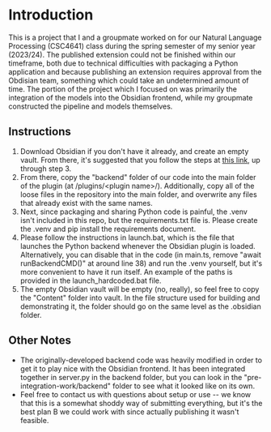 # Introduction
This is a project that I and a groupmate worked on for our Natural Language Processing (CSC4641) class during the spring semester of my senior year (2023/24). The published extension could not be finished within our timeframe, both due to technical difficulties with packaging a Python application and because publishing an extension requires approval from the Obdisian team, something which could take an undetermined amount of time. The portion of the project which I focused on was primarily the integration of the models into the Obsidian frontend, while my groupmate constructed the pipeline and models themselves.

## Instructions
1. Download Obsidian if you don't have it already, and create an empty vault. From there, it's suggested that you follow the steps at [this link](https://docs.obsidian.md/Plugins/Getting+started/Build+a+plugin), up through step 3.
2. From there, copy the "backend" folder of our code into the main folder of the plugin (at /plugins/\<plugin name\>/). Additionally, copy all of the loose files in the repository into the main folder, and overwrite any files that already exist with the same names.
3. Next, since packaging and sharing Python code is painful, the .venv isn't included in this repo, but the requirements.txt file is. Please create the .venv and pip install the requirements document.
4. Please follow the instructions in launch.bat, which is the file that launches the Python backend whenever the Obsidian plugin is loaded. Alternatively, you can disable that in the code (in main.ts, remove "await runBackendCMD()" at around line 38) and run the .venv yourself, but it's more convenient to have it run itself. An example of the paths is provided in the launch_hardcoded.bat file.
5. The empty Obsidian vault will be empty (no, really), so feel free to copy the "Content" folder into vault. In the file structure used for building and demonstrating it, the folder should go on the same level as the .obsidian folder.

## Other Notes
- The originally-developed backend code was heavily modified in order to get it to play nice with the Obsidian frontend. It has been integrated together in server.py in the backend folder, but you can look in the "pre-integration-work/backend" folder to see what it looked like on its own.
- Feel free to contact us with questions about setup or use -- we know that this is a somewhat shoddy way of submitting everything, but it's the best plan B we could work with since actually publishing it wasn't feasible.
